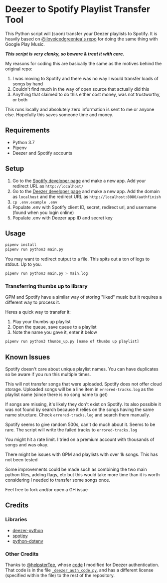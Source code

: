 # Deezer to Spotify Playlist Transfer Tool

This Python script will (soon) transfer your Deezer playlists to Spotify. It is heavily based on [@iloveicedgreentea's repo](https://github.com/iloveicedgreentea/GPM-to-Spotify) for doing the same thing with Google Play Music.

***This script is very clanky, so beware & treat it with care.***

My reasons for coding this are basically the same as the motives behind the original repo:

1) I was moving to Spotify and there was no way I would transfer loads of songs by hand
2) Couldn't find much in the way of open source that actually did this
3) Anything that claimed to do this either cost money, was not trustworthy, or both

This runs locally and absolutely zero information is sent to me or anyone else. Hopefully this saves someone time and money.

## Requirements

* Python 3.7
* Pipenv
* Deezer and Spotify accounts

## Setup
1) Go to the [Spotify developer page](https://developer.spotify.com/dashboard/) and make a new app. Add your redirect URL as `http://localhost/`
2) Go to the [Deezer developer page](https://developers.deezer.com/myapps) and make a new app. Add the domain as `localhost` and the redirect URL as `http://localhost:8080/authfinish`
3) `cp .env.example .env`
4) Populate .env with Spotify client ID, secret, redirect url, and username (found when you login online)
5) Populate .env with Deezer app ID and secret key


## Usage
```bash
pipenv install
pipenv run python3 main.py
```

You may want to redirect output to a file. This spits out a ton of logs to stdout. Up to you.
```bash
pipenv run python3 main.py > main.log
```

### Transferring thumbs up to library
GPM and Spotify have a similar way of storing "liked" music but it requires a different way to process it.

Heres a quick way to transfer it:

1) Play your thumbs up playlist
2) Open the queue, save queue to a playlist
3) Note the name you gave it, enter it below

```bash
pipenv run python3 thumbs_up.py [name of thumbs up playlist]
```

## Known Issues
Spotify doesn't care about unique playlist names. You can have duplicates so be aware if you run this multiple times.

This will not transfer songs that were uploaded. Spotify does not offer cloud storage. Uploaded songs will be a line item in `errored-tracks.log` as the playlist name (since there is no song name to get)

If songs are missing, it's likely they don't exist on Spotify. Its also possible it was not found by search because it relies on the songs having the same name structure. Check `errored-tracks.log` and search them manually.

Spotify seems to give random 500s, can't do much about it. Seems to be rare. The script will write the failed tracks to `errored-tracks.log`

You might hit a rate limit. I tried on a premium account with thousands of songs and was okay.

There might be issues with GPM and playlists with over 1k songs. This has not been tested

Some improvements could be made such as combining the two main python files, adding flags, etc but this would take more time than it is worth considering I needed to transfer some songs once.


Feel free to fork and/or open a GH issue

## Credits

### Libraries
* [deezer-python](https://github.com/browniebroke/deezer-python)
* [spotipy](https://github.com/plamere/spotipy)
* [python-dotenv](https://github.com/theskumar/python-dotenv)

### Other Credits
Thanks to [@helpsterTee](https://github.com/helpsterTee), whose [code](https://github.com/helpsterTee/spotify-playlists-2-deezer/blob/b6e3621b4b778ab11a8ce59d0973c603fda99e2d/spotify-restore.py#L143-L200) I modified for Deezer authentication. That code is in the file [`_deezer_auth_code.py`](/_deezer_auth_code.py), and has a different license (specified within the file) to the rest of the repository.